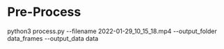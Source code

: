 # Pre-Process

python3 process.py --filename 2022-01-29_10_15_18.mp4 --output_folder data_frames --output_data data